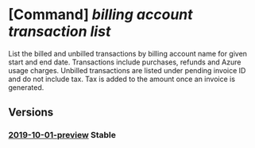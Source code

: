 # [Command] _billing account transaction list_

List the billed and unbilled transactions by billing account name for given start and end date. Transactions include purchases, refunds and Azure usage charges. Unbilled transactions are listed under pending invoice ID and do not include tax. Tax is added to the amount once an invoice is generated.

## Versions

### [2019-10-01-preview](/Resources/mgmt-plane/L3Byb3ZpZGVycy9taWNyb3NvZnQuYmlsbGluZy9iaWxsaW5nYWNjb3VudHMve30vdHJhbnNhY3Rpb25z/2019-10-01-preview.xml) **Stable**

<!-- mgmt-plane /providers/microsoft.billing/billingaccounts/{}/transactions 2019-10-01-preview -->
